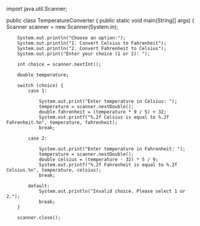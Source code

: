 import java.util.Scanner;

public class TemperatureConverter {
    public static void main(String[] args) {
        Scanner scanner = new Scanner(System.in);

        System.out.println("Choose an option:");
        System.out.println("1. Convert Celsius to Fahrenheit");
        System.out.println("2. Convert Fahrenheit to Celsius");
        System.out.print("Enter your choice (1 or 2): ");

        int choice = scanner.nextInt();

        double temperature;

        switch (choice) {
            case 1:

                System.out.print("Enter temperature in Celsius: ");
                temperature = scanner.nextDouble();
                double fahrenheit = (temperature * 9 / 5) + 32;
                System.out.printf("%.2f Celsius is equal to %.2f Fahrenheit.%n", temperature, fahrenheit);
                break;

            case 2:

                System.out.print("Enter temperature in Fahrenheit: ");
                temperature = scanner.nextDouble();
                double celsius = (temperature - 32) * 5 / 9;
                System.out.printf("%.2f Fahrenheit is equal to %.2f Celsius.%n", temperature, celsius);
                break;

            default:
                System.out.println("Invalid choice. Please select 1 or 2.");
                break;
        }

        scanner.close();
